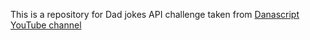 This is a repository for Dad jokes API challenge taken from <a href="https://www.youtube.com/c/danascript/featured">Danascript YouTube channel</a> 
